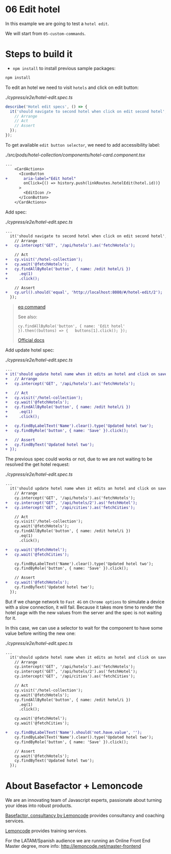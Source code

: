 # 06 Edit hotel

In this example we are going to test a `hotel edit`.

We will start from `05-custom-commands`.

# Steps to build it

- `npm install` to install previous sample packages:

```bash
npm install
```

To edit an hotel we need to visit `hotels` and click on edit button:

_./cypress/e2e/hotel-edit.spec.ts_

```javascript
describe('Hotel edit specs', () => {
  it('should navigate to second hotel when click on edit second hotel', () => {
    // Arrange
    // Act
    // Assert
  });
});
```

To get available `edit button selector`, we need to add accessibility label:

_./src/pods/hotel-collection/components/hotel-card.component.tsx_

```diff
...
    <CardActions>
      <IconButton
+       aria-label="Edit hotel"
        onClick={() => history.push(linkRoutes.hotelEdit(hotel.id))}
      >
        <EditIcon />
      </IconButton>
    </CardActions>
```

Add spec:

_./cypress/e2e/hotel-edit.spec.ts_

```diff
...
  it('should navigate to second hotel when click on edit second hotel', () => {
    // Arrange
+   cy.intercept('GET', '/api/hotels').as('fetchHotels');

    // Act
+   cy.visit('/hotel-collection');
+   cy.wait('@fetchHotels');
+   cy.findAllByRole('button', { name: /edit hotel/i })
+     .eq(1)
+     .click();

    // Assert
+   cy.url().should('equal', 'http://localhost:8080/#/hotel-edit/2');
  });

```
> [eq command](https://docs.cypress.io/api/commands/eq)
>
> See also:
>
> `cy.findAllByRole('button', { name: 'Edit hotel' }).then((buttons) => {   buttons[1].click(); });`
>
> [Official docs](https://docs.cypress.io/api/commands/then)

Add update hotel spec:

_./cypress/e2e/hotel-edit.spec.ts_

```diff
...
+ it('should update hotel name when it edits an hotel and click on save button', () => {
+   // Arrange
+   cy.intercept('GET', '/api/hotels').as('fetchHotels');

+   // Act
+   cy.visit('/hotel-collection');
+   cy.wait('@fetchHotels');
+   cy.findAllByRole('button', { name: /edit hotel/i })
+     .eq(1)
+     .click();

+   cy.findByLabelText('Name').clear().type('Updated hotel two');
+   cy.findByRole('button', { name: 'Save' }).click();

+   // Assert
+   cy.findByText('Updated hotel two');
+ });
```

The previous spec could works or not, due to we are not waiting to be resolved the get hotel request:

_./cypress/e2e/hotel-edit.spec.ts_

```diff
...
  it('should update hotel name when it edits an hotel and click on save button', () => {
    // Arrange
    cy.intercept('GET', '/api/hotels').as('fetchHotels');
+   cy.intercept('GET', '/api/hotels/2').as('fetchHotel');
+   cy.intercept('GET', '/api/cities').as('fetchCities');

    // Act
    cy.visit('/hotel-collection');
    cy.wait('@fetchHotels');
    cy.findAllByRole('button', { name: /edit hotel/i })
      .eq(1)
      .click();

+   cy.wait('@fetchHotel');
+   cy.wait('@fetchCities');

    cy.findByLabelText('Name').clear().type('Updated hotel two');
    cy.findByRole('button', { name: 'Save' }).click();

    // Assert
+   cy.wait('@fetchHotels');
    cy.findByText('Updated hotel two');
  });
```

But if we change network to `Fast 4G` on `Chrome options` to simulate a device with a slow connection, it will fail. Because it takes more time to render the hotel page with the new values from the server and the spec is not waiting for it.

In this case, we can use a selector to wait for the component to have some value before writing the new one:

_./cypress/e2e/hotel-edit.spec.ts_

```diff
...
  it('should update hotel name when it edits an hotel and click on save button', () => {
    // Arrange
    cy.intercept('GET', '/api/hotels').as('fetchHotels');
    cy.intercept('GET', '/api/hotels/2').as('fetchHotel');
    cy.intercept('GET', '/api/cities').as('fetchCities');

    // Act
    cy.visit('/hotel-collection');
    cy.wait('@fetchHotels');
    cy.findAllByRole('button', { name: /edit hotel/i })
      .eq(1)
      .click();

    cy.wait('@fetchHotel');
    cy.wait('@fetchCities');

+   cy.findByLabelText('Name').should('not.have.value', '');
    cy.findByLabelText('Name').clear().type('Updated hotel two');
    cy.findByRole('button', { name: 'Save' }).click();

    // Assert
    cy.wait('@fetchHotels');
    cy.findByText('Updated hotel two');
  });
```

# About Basefactor + Lemoncode

We are an innovating team of Javascript experts, passionate about turning your ideas into robust products.

[Basefactor, consultancy by Lemoncode](http://www.basefactor.com) provides consultancy and coaching services.

[Lemoncode](http://lemoncode.net/services/en/#en-home) provides training services.

For the LATAM/Spanish audience we are running an Online Front End Master degree, more info: http://lemoncode.net/master-frontend
